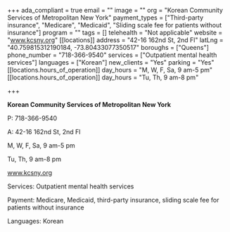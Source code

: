 +++
ada_compliant = true
email = ""
image = ""
org = "Korean Community Services of Metropolitan New York"
payment_types = ["Third-party insurance", "Medicare", "Medicaid", "Sliding scale fee for patients without insurance"]
program = ""
tags = []
telehealth = "Not applicable"
website = "www.kcsny.org"
[[locations]]
address = "42-16 162nd St, 2nd Fl"
latLng = "40.759815312190184, -73.80433077350517"
boroughs = ["Queens"]
phone_number = "718-366-9540"
services = ["Outpatient mental health services"]
languages = ["Korean"]
new_clients = "Yes"
parking = "Yes"
[[locations.hours_of_operation]]
day_hours = "M, W, F, Sa, 9 am-5 pm"
[[locations.hours_of_operation]]
day_hours = "Tu, Th, 9 am-8 pm"

+++

**Korean Community Services of Metropolitan New York**

P: 718-366-9540

A: 42-16 162nd St, 2nd Fl

M, W, F, Sa, 9 am-5 pm

Tu, Th, 9 am-8 pm

www.kcsny.org

Services: Outpatient mental health services

Payment: Medicare, Medicaid, third-party insurance, sliding scale fee for patients without insurance

Languages: Korean
